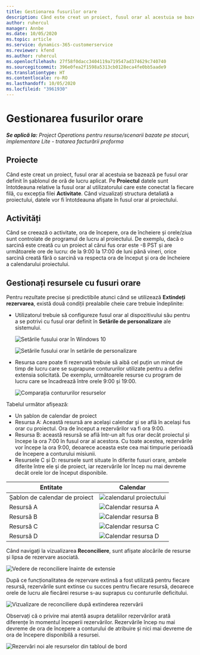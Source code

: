 ```yaml
---
title: Gestionarea fusurilor orare
description: Când este creat un proiect, fusul orar al acestuia se bazează pe fusul orar definit în șablonul de oră de lucru aplicat.
author: ruhercul
manager: Annbe
ms.date: 10/05/2020
ms.topic: article
ms.service: dynamics-365-customerservice
ms.reviewer: kfend
ms.author: ruhercul
ms.openlocfilehash: 27f58f0dacc3404119a719547ad374629c740740
ms.sourcegitcommit: 396e0fea2f1598a5313cb0128eca4fe0bb5aade9
ms.translationtype: HT
ms.contentlocale: ro-RO
ms.lasthandoff: 10/05/2020
ms.locfileid: "3961930"
---
```

# <a name="manage-time-zones"></a>Gestionarea fusurilor orare

_**Se aplică la:** Project Operations pentru resurse/scenarii bazate pe stocuri, implementare Lite - tratarea facturării proforma_


## <a name="projects"></a>Proiecte

Când este creat un proiect, fusul orar al acestuia se bazează pe fusul orar definit în șablonul de oră de lucru aplicat. Pe **Proiectul** datele sunt întotdeauna relative la fusul orar al utilizatorului care este conectat la fiecare filă, cu excepția filei **Activitate**. Când vizualizați structura detaliată a proiectului, datele vor fi întotdeauna afișate în fusul orar al proiectului.

## <a name="tasks"></a>Activități

Când se creează o activitate, ora de începere, ora de încheiere și orele/ziua sunt controlate de programul de lucru al proiectului. De exemplu, dacă o sarcină este creată cu un proiect al cărui fus orar este -8 PST și are următoarele ore de lucru: de la 9:00 la 17:00 de luni până vineri, orice sarcină creată fără o sarcină va respecta ora de început și ora de încheiere a calendarului proiectului.

## <a name="manage-resources-with-time-zones"></a>Gestionați resursele cu fusuri orare

Pentru rezultate precise și predictibile atunci când se utilizează **Extindeți rezervarea**, există două condiții prealabile cheie care trebuie îndeplinite:  

- Utilizatorul trebuie să configureze fusul orar al dispozitivului său pentru a se potrivi cu fusul orar definit în **Setările de personalizare** ale sistemului.
 
  ![Setările fusului orar în Windows 10](media/reconcile-assignments-03.png)

  ![Setările fusului orar în setările de personalizare](media/reconcile-assignments-04.png)
 
- Resursa care poate fi rezervată trebuie să aibă cel puțin un minut de timp de lucru care se suprapune contururilor utilizate pentru a defini extensia solicitată. De exemplu, următoarele resurse cu program de lucru care se încadrează între orele 9:00 și 19:00. 

  ![Comparația contururilor resurselor](media/reconcile-assignments-05.png)

Tabelul următor afișează:

- Un șablon de calendar de proiect
- Resursa A: Această resursă are același calendar și se află în același fus orar cu proiectul. Ora de început a rezervărilor va fi ora 9:00.
- Resursa B: această resursă se află într-un alt fus orar decât proiectul și începe la ora 7:00 în fusul orar al acestora. Cu toate acestea, rezervările vor începe la ora 9:00, deoarece aceasta este cea mai timpurie perioadă de începere a conturului misiunii.
- Resursele C și D: resursele sunt situate în diferite fusuri orare, ambele diferite între ele și de proiect, iar rezervările lor încep nu mai devreme decât orele lor de început disponibile.

|Entitate  |Calendar  |
|-|-|
|Șablon de calendar de proiect   | ![calendarul proiectului](media/reconcile-assignments-06.png) |
|Resursă A  | ![Calendar resursa A](media/reconcile-assignments-06.png) |
|Resursă B  |  ![Calendar resursa B](media/reconcile-assignments-07.png) |
|Resursă C  |  ![Calendar resursa C](media/reconcile-assignments-08.png) |
|Resursă D  | ![Calendar resursa D](media/reconcile-assignments-09.png)  |
 
Când navigați la vizualizarea **Reconciliere**, sunt afișate alocările de resurse și lipsa de rezervare asociată.

![Vedere de reconciliere înainte de extensie](media/reconcile-assignments-10.png)

După ce funcționalitatea de rezervare extinsă a fost utilizată pentru fiecare resursă, rezervările sunt extinse cu succes pentru fiecare resursă, deoarece orele de lucru ale fiecărei resurse s-au suprapus cu contururile deficitului.

![Vizualizare de reconciliere după extinderea rezervării](media/reconcile-assignments-11.png) 

Observați că o privire mai atentă asupra detaliilor rezervărilor arată diferențe în momentul începerii rezervărilor. Rezervările încep nu mai devreme de ora de începere a conturului de atribuire și nici mai devreme de ora de începere disponibilă a resursei.

![Rezervări noi ale resurselor din tabloul de bord](media/reconcile-assignments-12.png)
